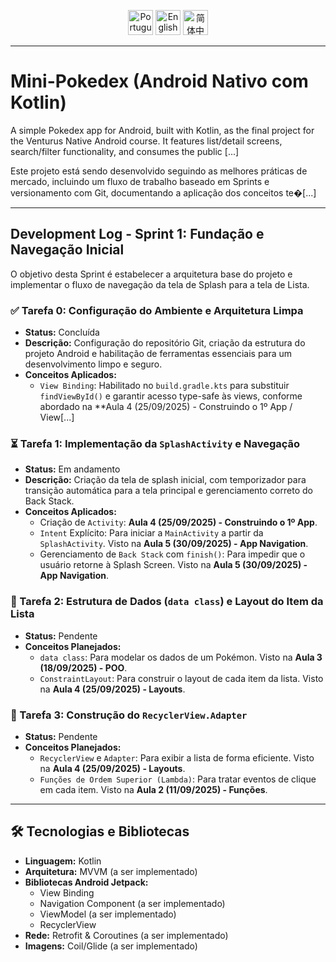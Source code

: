 <div align="center">

<a href="README.md"><img src="https://img.shields.io/badge/🌎%20Português%20(Brasil)-primary?style=for-the-badge&logo=translate" alt="Português (Brasil)" height="40"/></a>
<a href="README.en-US.md"><img src="https://img.shields.io/badge/🇺🇸%20English-en--US-blue?style=for-the-badge&logo=translate" alt="English" height="40"/></a>
<a href="README.zh-CN.md"><img src="https://img.shields.io/badge/🇨🇳%20简体中文-zh--CN-orange?style=for-the-badge&logo=translate" alt="简体中文" height="40"/></a>

</div>

---

# Mini-Pokedex (Android Nativo com Kotlin)

A simple Pokedex app for Android, built with Kotlin, as the final project for the Venturus Native Android course. It features list/detail screens, search/filter functionality, and consumes the public [...]

Este projeto está sendo desenvolvido seguindo as melhores práticas de mercado, incluindo um fluxo de trabalho baseado em Sprints e versionamento com Git, documentando a aplicação dos conceitos te�[...]

---

## Development Log - Sprint 1: Fundação e Navegação Inicial

O objetivo desta Sprint é estabelecer a arquitetura base do projeto e implementar o fluxo de navegação da tela de Splash para a tela de Lista.

### ✅ Tarefa 0: Configuração do Ambiente e Arquitetura Limpa
* **Status:** Concluída
* **Descrição:** Configuração do repositório Git, criação da estrutura do projeto Android e habilitação de ferramentas essenciais para um desenvolvimento limpo e seguro.
* **Conceitos Aplicados:**
  * `View Binding`: Habilitado no `build.gradle.kts` para substituir `findViewById()` e garantir acesso type-safe às views, conforme abordado na **Aula 4 (25/09/2025) - Construindo o 1º App / View[...]

### ⏳ Tarefa 1: Implementação da `SplashActivity` e Navegação
* **Status:** Em andamento
* **Descrição:** Criação da tela de splash inicial, com temporizador para transição automática para a tela principal e gerenciamento correto do Back Stack.
* **Conceitos Aplicados:**
  * Criação de `Activity`: **Aula 4 (25/09/2025) - Construindo o 1º App**.
  * `Intent` Explícito: Para iniciar a `MainActivity` a partir da `SplashActivity`. Visto na **Aula 5 (30/09/2025) - App Navigation**.
  * Gerenciamento de `Back Stack` com `finish()`: Para impedir que o usuário retorne à Splash Screen. Visto na **Aula 5 (30/09/2025) - App Navigation**.

### 🔲 Tarefa 2: Estrutura de Dados (`data class`) e Layout do Item da Lista
* **Status:** Pendente
* **Conceitos Planejados:**
  * `data class`: Para modelar os dados de um Pokémon. Visto na **Aula 3 (18/09/2025) - POO**.
  * `ConstraintLayout`: Para construir o layout de cada item da lista. Visto na **Aula 4 (25/09/2025) - Layouts**.

### 🔲 Tarefa 3: Construção do `RecyclerView.Adapter`
* **Status:** Pendente
* **Conceitos Planejados:**
  * `RecyclerView` e `Adapter`: Para exibir a lista de forma eficiente. Visto na **Aula 4 (25/09/2025) - Layouts**.
  * `Funções de Ordem Superior (Lambda)`: Para tratar eventos de clique em cada item. Visto na **Aula 2 (11/09/2025) - Funções**.

---

## 🛠 Tecnologias e Bibliotecas

* **Linguagem:** Kotlin
* **Arquitetura:** MVVM (a ser implementado)
* **Bibliotecas Android Jetpack:**
  * View Binding
  * Navigation Component (a ser implementado)
  * ViewModel (a ser implementado)
  * RecyclerView
* **Rede:** Retrofit & Coroutines (a ser implementado)
* **Imagens:** Coil/Glide (a ser implementado)

